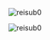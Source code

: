 <p align="left">
  <img src="https://github-readme-stats.vercel.app/api?username=reisub0&show_icons=true" alt="reisub0">
</p>
<p align="left">
  <img src="https://github-readme-stats.vercel.app/api?username=reisub0&show_icons=true" alt="reisub0">
</p>
